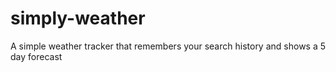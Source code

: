 # simply-weather
A simple weather tracker that remembers your search history and shows a 5 day forecast
